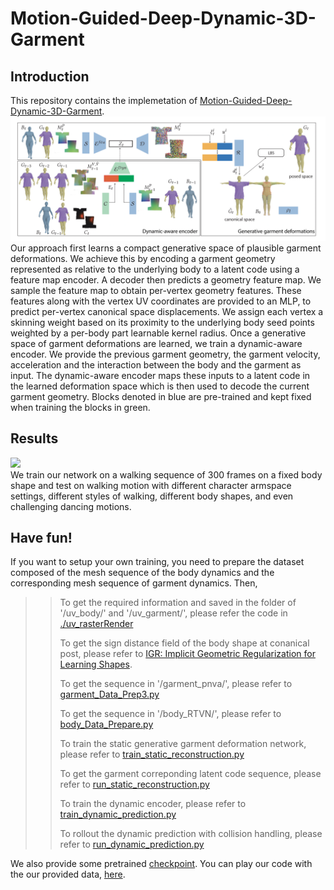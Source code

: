 # Motion-Guided-Deep-Dynamic-3D-Garment

## Introduction

This repository contains the implemetation of [Motion-Guided-Deep-Dynamic-3D-Garment](https://geometry.cs.ucl.ac.uk/projects/2022/MotionDeepGarment/).
![](architecture_n.png) <br />
Our approach first learns a compact generative space of plausible garment deformations. We achieve this by encoding a garment geometry represented as relative to the underlying body to a latent code using a feature map encoder. A decoder then predicts a geometry feature map. We sample the feature map to obtain per-vertex geometry features. These features along with the vertex UV coordinates are provided to an MLP, to predict per-vertex canonical space displacements. We assign each vertex a skinning weight based on its proximity to the underlying body seed points weighted by a per-body part learnable kernel radius. Once a generative space of garment deformations are learned, we train a dynamic-aware encoder. We provide the previous garment geometry, the garment velocity, acceleration and the interaction between the body and the garment as input. The dynamic-aware encoder maps these inputs to a latent code in the learned deformation space which is then used to decode the current garment geometry. Blocks denoted in blue are pre-trained and kept fixed when training the blocks in green.

## Results
![](generalisation.gif) <br />
We train our network on a walking sequence of 300 frames on a fixed body shape and test on
walking motion with different character armspace settings, different styles of walking, different body shapes, and even challenging dancing motions.

## Have fun!
If you want to setup your own training, you need to prepare the dataset composed of the mesh sequence of the body dynamics and the corresponding mesh sequence of garment dynamics. Then,
>>
>> To get the required information and saved in the folder of '/uv_body/' and '/uv_garment/', please refer the code in [./uv_rasterRender](https://github.com/MengZephyr/Motion-Guided-Deep-Dynamic-3D-Garment/tree/main/uv_rasterRender) 
>>
>> To get the sign distance field of the body shape at conanical post, please refer to [IGR: Implicit Geometric Regularization for Learning Shapes](https://github.com/amosgropp/IGR). 
>> 
>> To get the sequence in '/garment_pnva/', please refer to [garment_Data_Prep3.py](https://github.com/MengZephyr/Motion-Guided-Deep-Dynamic-3D-Garment)
>> 
>> To get the sequence in '/body_RTVN/', please refer to [body_Data_Prepare.py](https://github.com/MengZephyr/Motion-Guided-Deep-Dynamic-3D-Garment/tree/main/MotionGuidedDynamicGarment)
>> 
>> To train the static generative garment deformation network, please refer to [train_static_reconstruction.py](https://github.com/MengZephyr/Motion-Guided-Deep-Dynamic-3D-Garment/tree/main/MotionGuidedDynamicGarment)
>> 
>> To get the garment correponding latent code sequence, please refer to [run_static_reconstruction.py](https://github.com/MengZephyr/Motion-Guided-Deep-Dynamic-3D-Garment/tree/main/MotionGuidedDynamicGarment)
>> 
>> To train the dynamic encoder, please refer to [train_dynamic_prediction.py](https://github.com/MengZephyr/Motion-Guided-Deep-Dynamic-3D-Garment/tree/main/MotionGuidedDynamicGarment)
>> 
>> To rollout the dynamic prediction with collision handling, please refer to [run_dynamic_prediction.py](https://github.com/MengZephyr/Motion-Guided-Deep-Dynamic-3D-Garment/tree/main/MotionGuidedDynamicGarment)

We also provide some pretrained [checkpoint](https://drive.google.com/drive/folders/1OAr2XxGyqLWNGWdoHWetiSiDiNE1dtSQ?usp=sharing). You can play our code with the our provided data, [here](https://drive.google.com/drive/folders/1cO0XUFXhWgwWvjNwB0xWr0SjrZSGfRO7?usp=sharing). 
